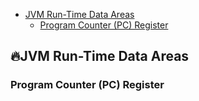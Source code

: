 * [JVM Run-Time Data Areas](#fireJVM-RunTime-Data-Areas)
    * [Program Counter (PC) Register](#Program-Counter-PC-Register)

## :fire:JVM Run-Time Data Areas
### Program Counter (PC) Register
